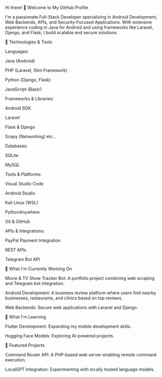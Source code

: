 Hi there! 👋 Welcome to My GitHub Profile

I'm a passionate Full-Stack Developer specializing in Android Development, Web Backends, APIs, and Security-Focused Applications. With extensive experience coding in Java for Android and using frameworks like Laravel, Django, and Flask, I build scalable and secure solutions.

🔧 Technologies & Tools

Languages:

Java (Android)

PHP (Laravel, Slim Framework)

Python (Django, Flask)

JavaScript (Basic)

Frameworks & Libraries:

Android SDK

Laravel

Flask & Django

Scapy (Networking) etc...

Databases:

SQLite

MySQL

Tools & Platforms:

Visual Studio Code

Android Studio

Kali Linux (WSL)

PythonAnywhere

Git & GitHub

APIs & Integrations:

PayPal Payment Integration

REST APIs

Telegram Bot API

🚀 What I'm Currently Working On

Movie & TV Show Tracker Bot: A portfolio project combining web scraping and Telegram bot integration.

Android Development: A business review platform where users find nearby businesses, restaurants, and clinics based on top reviews.

Web Backends: Secure web applications with Laravel and Django.

🌱 What I'm Learning

Flutter Development: Expanding my mobile development skills.

Hugging Face Models: Exploring AI-powered projects.

📜 Featured Projects

Command Router API: A PHP-based web server enabling remote command execution.

LocalGPT Integration: Experimenting with locally hosted language models.
